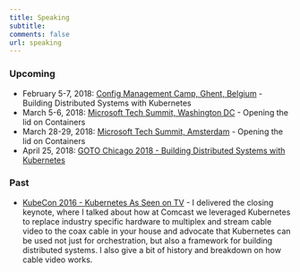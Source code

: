 ```yaml
---
title: Speaking
subtitle: 
comments: false
url: speaking
---
```


### Upcoming
- February 5-7, 2018: [Config Management Camp, Ghent, Belgium](http://cfgmgmtcamp.eu/)  - Building Distributed Systems with Kubernetes
- March 5-6, 2018: [Microsoft Tech Summit, Washington DC](https://www.microsoft.com/en-us/techsummit/washington-dc) - Opening the lid on Containers
- March 28-29, 2018: [Microsoft Tech Summit, Amsterdam](https://www.microsoft.com/nl-nl/techsummit/amsterdam) - Opening the lid on Containers
- April 25, 2018: [GOTO Chicago 2018 - Building Distributed Systems with Kubernetes](https://gotochgo.com/2018/sessions/347)

### Past
- [KubeCon 2016 - Kubernetes As Seen on TV](https://youtu.be/7g4da6-JXfE) - I delivered the closing keynote, where I talked about how at Comcast we leveraged Kubernetes to replace industry specific hardware to multiplex and stream cable video to the coax cable in your house and advocate that Kubernetes can be used not just for orchestration, but also a framework for building distributed systems. I also give a bit of history and breakdown on how cable video works.